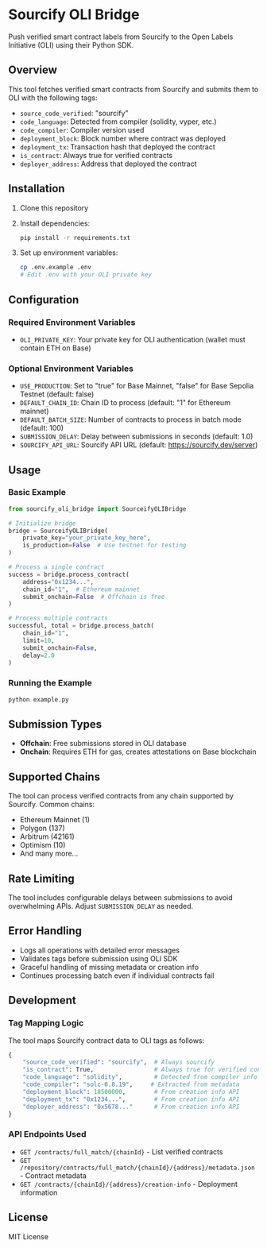 # Sourcify OLI Bridge

Push verified smart contract labels from Sourcify to the Open Labels Initiative (OLI) using their Python SDK.

## Overview

This tool fetches verified smart contracts from Sourcify and submits them to OLI with the following tags:
- `source_code_verified`: "sourcify"
- `code_language`: Detected from compiler (solidity, vyper, etc.)
- `code_compiler`: Compiler version used
- `deployment_block`: Block number where contract was deployed
- `deployment_tx`: Transaction hash that deployed the contract
- `is_contract`: Always true for verified contracts
- `deployer_address`: Address that deployed the contract

## Installation

1. Clone this repository
2. Install dependencies:
   ```bash
   pip install -r requirements.txt
   ```

3. Set up environment variables:
   ```bash
   cp .env.example .env
   # Edit .env with your OLI private key
   ```

## Configuration

### Required Environment Variables

- `OLI_PRIVATE_KEY`: Your private key for OLI authentication (wallet must contain ETH on Base)

### Optional Environment Variables

- `USE_PRODUCTION`: Set to "true" for Base Mainnet, "false" for Base Sepolia Testnet (default: false)
- `DEFAULT_CHAIN_ID`: Chain ID to process (default: "1" for Ethereum mainnet)
- `DEFAULT_BATCH_SIZE`: Number of contracts to process in batch mode (default: 100)
- `SUBMISSION_DELAY`: Delay between submissions in seconds (default: 1.0)
- `SOURCIFY_API_URL`: Sourcify API URL (default: https://sourcify.dev/server)

## Usage

### Basic Example

```python
from sourcify_oli_bridge import SourceifyOLIBridge

# Initialize bridge
bridge = SourceifyOLIBridge(
    private_key="your_private_key_here",
    is_production=False  # Use testnet for testing
)

# Process a single contract
success = bridge.process_contract(
    address="0x1234...",
    chain_id="1",  # Ethereum mainnet
    submit_onchain=False  # Offchain is free
)

# Process multiple contracts
successful, total = bridge.process_batch(
    chain_id="1",
    limit=10,
    submit_onchain=False,
    delay=2.0
)
```

### Running the Example

```bash
python example.py
```

## Submission Types

- **Offchain**: Free submissions stored in OLI database
- **Onchain**: Requires ETH for gas, creates attestations on Base blockchain

## Supported Chains

The tool can process verified contracts from any chain supported by Sourcify. Common chains:
- Ethereum Mainnet (1)
- Polygon (137) 
- Arbitrum (42161)
- Optimism (10)
- And many more...

## Rate Limiting

The tool includes configurable delays between submissions to avoid overwhelming APIs. Adjust `SUBMISSION_DELAY` as needed.

## Error Handling

- Logs all operations with detailed error messages
- Validates tags before submission using OLI SDK
- Graceful handling of missing metadata or creation info
- Continues processing batch even if individual contracts fail

## Development

### Tag Mapping Logic

The tool maps Sourcify contract data to OLI tags as follows:

```python
{
    "source_code_verified": "sourcify",  # Always sourcify
    "is_contract": True,                 # Always true for verified contracts
    "code_language": "solidity",         # Detected from compiler info
    "code_compiler": "solc-0.8.19",     # Extracted from metadata
    "deployment_block": 18500000,        # From creation info API
    "deployment_tx": "0x1234...",        # From creation info API
    "deployer_address": "0x5678..."      # From creation info API
}
```

### API Endpoints Used

- `GET /contracts/full_match/{chainId}` - List verified contracts
- `GET /repository/contracts/full_match/{chainId}/{address}/metadata.json` - Contract metadata
- `GET /contracts/{chainId}/{address}/creation-info` - Deployment information

## License

MIT License